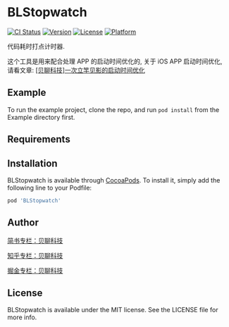 # BLStopwatch

[![CI Status](https://img.shields.io/travis/EyreFree/BLStopwatch.svg?style=flat)](https://travis-ci.org/EyreFree/BLStopwatch)
[![Version](https://img.shields.io/cocoapods/v/BLStopwatch.svg?style=flat)](https://cocoapods.org/pods/BLStopwatch)
[![License](https://img.shields.io/cocoapods/l/BLStopwatch.svg?style=flat)](https://cocoapods.org/pods/BLStopwatch)
[![Platform](https://img.shields.io/cocoapods/p/BLStopwatch.svg?style=flat)](https://cocoapods.org/pods/BLStopwatch)

代码耗时打点计时器.

这个工具是用来配合处理 APP 的启动时间优化的, 关于 iOS APP 启动时间优化, 请看文章: [[贝聊科技]一次立竿见影的启动时间优化](https://juejin.im/post/5992be4af265da3e13578329)

## Example

To run the example project, clone the repo, and run `pod install` from the Example directory first.

## Requirements

## Installation

BLStopwatch is available through [CocoaPods](https://cocoapods.org). To install
it, simply add the following line to your Podfile:

```ruby
pod 'BLStopwatch'
```

## Author

[简书专栏：贝聊科技](http://www.jianshu.com/u/329bcde8c3ea)

[知乎专栏：贝聊科技](https://zhuanlan.zhihu.com/ibeiliao)

[掘金专栏：贝聊科技](https://juejin.im/user/5941fa488d6d810058c0d4df)

## License

BLStopwatch is available under the MIT license. See the LICENSE file for more info.
